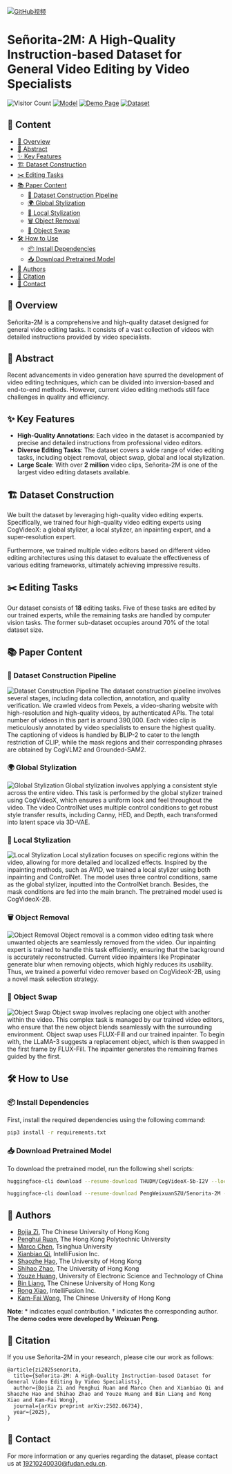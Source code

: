 [![GitHub视频](https://img.youtube.com/vi/L5rZQs-5EjM/0.jpg)](https://www.youtube.com/watch?v=L5rZQs-5EjM)

# Señorita-2M: A High-Quality Instruction-based Dataset for General Video Editing by Video Specialists

![Visitor Count](https://komarev.com/ghpvc/?username=zibojia&repo=SENORITA&label=visitors)
[![Model](https://img.shields.io/badge/HuggingFace-Model-blue)](https://huggingface.co/PengWeixuanSZU/Senorita-2M) 
[![Demo Page](https://img.shields.io/badge/Website-Demo%20Page-green)](https://senorita-2m-dataset.github.io/) 
[![Dataset](https://img.shields.io/badge/HuggingFace-Dataset-orange)](https://huggingface.co/datasets/SENORITADATASET/Senorita)

## 📑 Content

- [📄 Overview](#-overview)
- [📜 Abstract](#-abstract)
- [✨ Key Features](#-key-features)
- [🏗️ Dataset Construction](#-dataset-construction)
- [✂️ Editing Tasks](#-editing-tasks)
- [📚 Paper Content](#-paper-content)
  - [🔄 Dataset Construction Pipeline](#-dataset-construction-pipeline)
  - [🌍 Global Stylization](#-global-stylization)
  - [🎨 Local Stylization](#-local-stylization)
  - [🗑️ Object Removal](#-object-removal)
  - [🔄 Object Swap](#-object-swap)
- [🛠️ How to Use](#-how-to-use)
  - [📦 Install Dependencies](#-install-dependencies)
  - [📥 Download Pretrained Model](#-download-pretrained-model)
- [👥 Authors](#-authors)
- [🔖 Citation](#-citation)
- [📧 Contact](#-contact)

## 📄 Overview

Señorita-2M is a comprehensive and high-quality dataset designed for general video editing tasks. It consists of a vast collection of videos with detailed instructions provided by video specialists.

## 📜 Abstract

Recent advancements in video generation have spurred the development of video editing techniques, which can be divided into inversion-based and end-to-end methods. However, current video editing methods still face challenges in quality and efficiency.

## ✨ Key Features

- **High-Quality Annotations**: Each video in the dataset is accompanied by precise and detailed instructions from professional video editors.
- **Diverse Editing Tasks**: The dataset covers a wide range of video editing tasks, including object removal, object swap, global and local stylization.
- **Large Scale**: With over **2 million** video clips, Señorita-2M is one of the largest video editing datasets available.

## 🏗️ Dataset Construction

We built the dataset by leveraging high-quality video editing experts. Specifically, we trained four high-quality video editing experts using CogVideoX: a global stylizer, a local stylizer, an inpainting expert, and a super-resolution expert.

Furthermore, we trained multiple video editors based on different video editing architectures using this dataset to evaluate the effectiveness of various editing frameworks, ultimately achieving impressive results.

## ✂️ Editing Tasks

Our dataset consists of **18** editing tasks. Five of these tasks are edited by our trained experts, while the remaining tasks are handled by computer vision tasks. The former sub-dataset occupies around 70% of the total dataset size.

## 📚 Paper Content

### 🔄 Dataset Construction Pipeline
![Dataset Construction Pipeline](images/teaser.PNG)
The dataset construction pipeline involves several stages, including data collection, annotation, and quality verification. We crawled videos from Pexels, a video-sharing website with high-resolution and high-quality videos, by authenticated APIs. The total number of videos in this part is around 390,000. Each video clip is meticulously annotated by video specialists to ensure the highest quality. The captioning of videos is handled by BLIP-2 to cater to the length restriction of CLIP, while the mask regions and their corresponding phrases are obtained by CogVLM2 and Grounded-SAM2.

### 🌍 Global Stylization
![Global Stylization](images/global_stylization.PNG)
Global stylization involves applying a consistent style across the entire video. This task is performed by the global stylizer trained using CogVideoX, which ensures a uniform look and feel throughout the video. The video ControlNet uses multiple control conditions to get robust style transfer results, including Canny, HED, and Depth, each transformed into latent space via 3D-VAE.

### 🎨 Local Stylization
![Local Stylization](images/local_stylization.PNG)
Local stylization focuses on specific regions within the video, allowing for more detailed and localized effects. Inspired by the inpainting methods, such as AVID, we trained a local stylizer using both inpainting and ControlNet. The model uses three control conditions, same as the global stylizer, inputted into the ControlNet branch. Besides, the mask conditions are fed into the main branch. The pretrained model used is CogVideoX-2B.

### 🗑️ Object Removal
![Object Removal](images/object_removal.PNG)
Object removal is a common video editing task where unwanted objects are seamlessly removed from the video. Our inpainting expert is trained to handle this task efficiently, ensuring that the background is accurately reconstructed. Current video inpainters like Propinater generate blur when removing objects, which highly reduces its usability. Thus, we trained a powerful video remover based on CogVideoX-2B, using a novel mask selection strategy.

### 🔄 Object Swap
![Object Swap](images/object_swap.PNG)
Object swap involves replacing one object with another within the video. This complex task is managed by our trained video editors, who ensure that the new object blends seamlessly with the surrounding environment. Object swap uses FLUX-Fill and our trained inpainter. To begin with, the LLaMA-3 suggests a replacement object, which is then swapped in the first frame by FLUX-Fill. The inpainter generates the remaining frames guided by the first.

## 🛠️ How to Use

### 📦 Install Dependencies

First, install the required dependencies using the following command:

```sh
pip3 install -r requirements.txt
```

### 📥 Download Pretrained Model

To download the pretrained model, run the following shell scripts:

```sh
huggingface-cli download --resume-download THUDM/CogVideoX-5b-I2V --local-dir ./cogvideox-5b-i2v
```

```sh
huggingface-cli download --resume-download PengWeixuanSZU/Senorita-2M --local-dir ./
```

## 👥 Authors

- <a href="https://zibojia.github.io/" target="_blank">Bojia Zi</a>, The Chinese University of Hong Kong
- <a href="https://scholar.google.com/citations?user=tTUajvgAAAAJ&amp;hl=en" target="_blank">Penghui Ruan</a>, The Hong Kong Polytechnic University
- <a href="https://openreview.net/profile?id=~Marco_Chen1" target="_blank">Marco Chen</a>, Tsinghua University
- <a href="https://scholar.google.com/citations?user=odjSydQAAAAJ&amp;hl=en" target="_blank">Xianbiao Qi</a>, IntelliFusion Inc.
- <a href="https://haoosz.github.io/" target="_blank">Shaozhe Hao</a>, The University of Hong Kong
- <a href="https://shihaozhaozsh.github.io/" target="_blank">Shihao Zhao</a>, The University of Hong Kong
- <a href="https://openreview.net/profile?id=~Youze_Huang1" target="_blank">Youze Huang</a>, University of Electronic Science and Technology of China
- <a href="https://binliang-nlp.github.io/" target="_blank">Bin Liang</a>, The Chinese University of Hong Kong
- <a href="https://scholar.google.com/citations?hl=en&amp;user=Zb5wT08AAAAJ" target="_blank">Rong Xiao</a>, IntelliFusion Inc.
- <a href="https://scholar.google.com/citations?hl=en&amp;user=fyMni2cAAAAJ" target="_blank">Kam-Fai Wong</a>, The Chinese University of Hong Kong

**Note**: * indicates equal contribution. † indicates the corresponding author. **The demo codes were developed by Weixuan Peng.**

## 🔖 Citation

If you use Señorita-2M in your research, please cite our work as follows:

```
@article{zi2025senorita,
  title={Señorita-2M: A High-Quality Instruction-based Dataset for General Video Editing by Video Specialists},
  author={Bojia Zi and Penghui Ruan and Marco Chen and Xianbiao Qi and Shaozhe Hao and Shihao Zhao and Youze Huang and Bin Liang and Rong Xiao and Kam-Fai Wong},
  journal={arXiv preprint arXiv:2502.06734},
  year={2025},
}
```

## 📧 Contact

For more information or any queries regarding the dataset, please contact us at [19210240030@fudan.edu.cn](19210240030@fudan.edu.cn).
